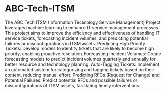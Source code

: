 # ABC-Tech-ITSM
The ABC Tech ITSM (Information Technology Service Management) Project leverages machine learning to enhance IT service management processes. This project aims to improve the efficiency and effectiveness of handling IT service tickets, forecasting incident volumes, and predicting potential failures or misconfigurations in ITSM assets.
Predicting High Priority Tickets: Develop models to identify tickets that are likely to become high priority, enabling proactive resolution.
Forecasting Incident Volumes: Create forecasting models to predict incident volumes quarterly and annually for better resource and technology planning.
Auto-Tagging Tickets: Implement an automated system for categorizing and tagging tickets based on their content, reducing manual effort.
Predicting RFCs (Request for Change) and Potential Failures: Predict potential RFCs and possible failures or misconfigurations of ITSM assets, facilitating timely interventions
